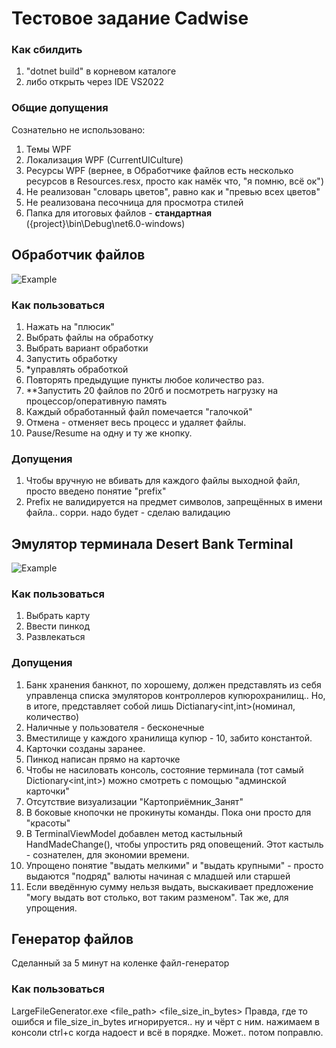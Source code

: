 # Тестовое задание Cadwise
### Как сбилдить
1. "dotnet build" в корневом каталоге
1. либо открыть через IDE VS2022
### Общие допущения
Сознательно не использовано:
1. Темы WPF
1. Локализация WPF (CurrentUICulture)
1. Ресурсы WPF (вернее, в Обработчике файлов есть несколько ресурсов в Resources.resx, просто как намёк что, "я помню, всё ок")
1. Не реализован "словарь цветов", равно как и "превью всех цветов"
1. Не реализована песочница для просмотра стилей
1. Папка для итоговых файлов - **стандартная** ({project}\bin\Debug\net6.0-windows\)
## Обработчик файлов
![Example](https://github.com/xWSWx/Cadwise_Tests/assets/29701338/15050231-a6b1-4a7a-8cc1-b284cff92fd3)
### Как пользоваться
1. Нажать на "плюсик"
1. Выбрать файлы на обработку
1. Выбрать вариант обработки
1. Запустить обработку
1. *управлять обработкой
1. Повторять предыдущие пункты любое количество раз.
1. **Запустить 20 файлов по 20гб и посмотреть нагрузку на процессор/оперативную память
1. Каждый обработанный файл помечается "галочкой"
1. Отмена - отменяет весь процесс и удаляет файлы.
1. Pause/Resume на одну и ту же кнопку.   
### Допущения
1. Чтобы вручную не вбивать для каждого файлы выходной файл, просто введено понятие "prefix"
1. Prefix не валидируется на предмет символов, запрещённых в имени файла.. сорри. надо будет - сделаю валидацию
## Эмулятор терминала Desert Bank Terminal
![Example](https://github.com/xWSWx/Cadwise_Tests/assets/29701338/f2d31ed0-ab35-4b90-8967-2997544cfd9c)
### Как пользоваться
1. Выбрать карту
1. Ввести пинкод
1. Развлекаться
### Допущения
1. Банк хранения банкнот, по хорошему, должен представлять из себя управленца списка эмуляторов контроллеров купюрохранилищ.. Но, в итоге, представляет собой лишь Dictianary<int,int>(номинал, количество)
1. Наличные у пользователя - бесконечные
1. Вместилище у каждого хранилища купюр - 10, забито константой.
1. Карточки созданы заранее.
1. Пинкод написан прямо на карточке
1. Чтобы не насиловать консоль, состояние терминала (тот самый Dictionary<int,int>) можно смотреть с помощью "админской карточки"
1. Отсутствие визуализации "Картоприёмник_Занят"
1. В боковые кнопочки не прокинуты команды. Пока они просто для "красоты"
1. В TerminalViewModel добавлен метод кастыльный HandMadeChange(), чтобы упростить ряд оповещений. Этот кастыль - сознателен, для экономии времени.
1. Упрощено понятие "выдать мелкими" и "выдать крупными" - просто выдаются "подряд" валюты начиная с младшей или старшей
1. Если введённую сумму нельзя выдать, выскакивает предложение "могу выдать вот столько, вот таким разменом". Так же, для упрощения.
## Генератор файлов
Сделанный за 5 минут на коленке файл-генератор
### Как пользоваться
LargeFileGenerator.exe <file_path> <file_size_in_bytes> 
Правда, где то ошибся и file_size_in_bytes игнорируется.. ну и чёрт с ним. нажимаем в консоли ctrl+c когда надоест и всё в порядке.
Может.. потом поправлю.

